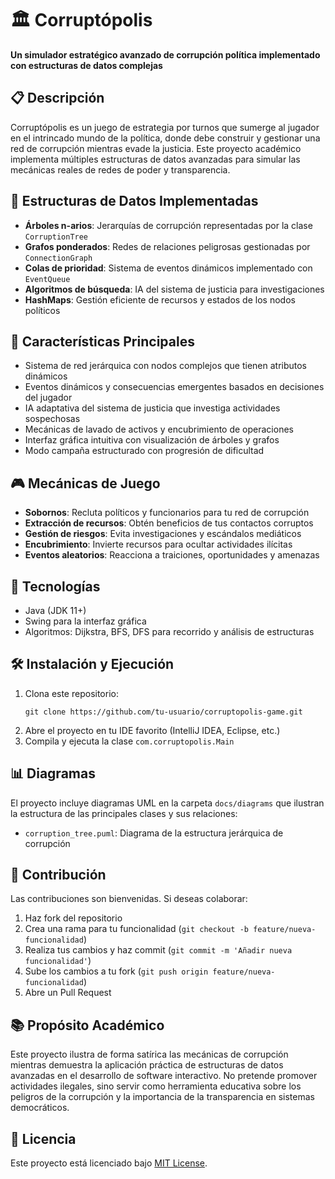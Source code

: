 # 🏛️ Corruptópolis

**Un simulador estratégico avanzado de corrupción política implementado con estructuras de datos complejas**

## 📋 Descripción
Corruptópolis es un juego de estrategia por turnos que sumerge al jugador en el intrincado mundo de la política, donde debe construir y gestionar una red de corrupción mientras evade la justicia. Este proyecto académico implementa múltiples estructuras de datos avanzadas para simular las mecánicas reales de redes de poder y transparencia.

## 🔧 Estructuras de Datos Implementadas
- **Árboles n-arios**: Jerarquías de corrupción representadas por la clase `CorruptionTree`
- **Grafos ponderados**: Redes de relaciones peligrosas gestionadas por `ConnectionGraph`
- **Colas de prioridad**: Sistema de eventos dinámicos implementado con `EventQueue`
- **Algoritmos de búsqueda**: IA del sistema de justicia para investigaciones
- **HashMaps**: Gestión eficiente de recursos y estados de los nodos políticos

## 🎯 Características Principales
- Sistema de red jerárquica con nodos complejos que tienen atributos dinámicos
- Eventos dinámicos y consecuencias emergentes basados en decisiones del jugador
- IA adaptativa del sistema de justicia que investiga actividades sospechosas
- Mecánicas de lavado de activos y encubrimiento de operaciones
- Interfaz gráfica intuitiva con visualización de árboles y grafos
- Modo campaña estructurado con progresión de dificultad

## 🎮 Mecánicas de Juego
- **Sobornos**: Recluta políticos y funcionarios para tu red de corrupción
- **Extracción de recursos**: Obtén beneficios de tus contactos corruptos
- **Gestión de riesgos**: Evita investigaciones y escándalos mediáticos
- **Encubrimiento**: Invierte recursos para ocultar actividades ilícitas
- **Eventos aleatorios**: Reacciona a traiciones, oportunidades y amenazas

## 🚀 Tecnologías
- Java (JDK 11+)
- Swing para la interfaz gráfica
- Algoritmos: Dijkstra, BFS, DFS para recorrido y análisis de estructuras

## 🛠️ Instalación y Ejecución
1. Clona este repositorio:
   ```
   git clone https://github.com/tu-usuario/corruptopolis-game.git
   ```
2. Abre el proyecto en tu IDE favorito (IntelliJ IDEA, Eclipse, etc.)
3. Compila y ejecuta la clase `com.corruptopolis.Main`

## 📊 Diagramas
El proyecto incluye diagramas UML en la carpeta `docs/diagrams` que ilustran la estructura de las principales clases y sus relaciones:
- `corruption_tree.puml`: Diagrama de la estructura jerárquica de corrupción

## 👥 Contribución
Las contribuciones son bienvenidas. Si deseas colaborar:
1. Haz fork del repositorio
2. Crea una rama para tu funcionalidad (`git checkout -b feature/nueva-funcionalidad`)
3. Realiza tus cambios y haz commit (`git commit -m 'Añadir nueva funcionalidad'`)
4. Sube los cambios a tu fork (`git push origin feature/nueva-funcionalidad`)
5. Abre un Pull Request

## 📚 Propósito Académico
Este proyecto ilustra de forma satírica las mecánicas de corrupción mientras demuestra la aplicación práctica de estructuras de datos avanzadas en el desarrollo de software interactivo. No pretende promover actividades ilegales, sino servir como herramienta educativa sobre los peligros de la corrupción y la importancia de la transparencia en sistemas democráticos.

## 📜 Licencia
Este proyecto está licenciado bajo [MIT License](LICENSE).
